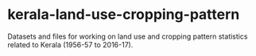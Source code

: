 # kerala-land-use-cropping-pattern
Datasets and files for working on land use and cropping pattern statistics related to Kerala (1956-57 to 2016-17).
